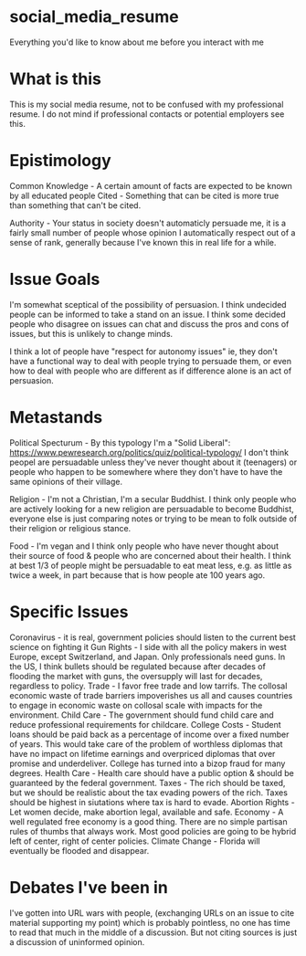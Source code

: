 # social_media_resume
Everything you'd like to know about me before you interact with me

# What is this
This is my social media resume, not to be confused with my professional resume. I do not mind if professional contacts or potential employers see this.

# Epistimology
Common Knowledge - A certain amount of facts are expected to be known by all educated people
Cited - Something that can be cited is more true than something that can't be cited.

Authority - Your status in society doesn't automaticly persuade me, it is a fairly small number of people whose opinion I automatically respect out of a sense of rank, generally because I've known this in real life for a while.

# Issue Goals
I'm somewhat sceptical of the possibility of persuasion. I think undecided people can be informed to take a stand on an issue. I think some decided people who disagree on issues can chat and discuss the pros and cons of issues, but this is unlikely to change minds.

I think a lot of people have "respect for autonomy issues" ie, they don't have a functional way to deal with people trying to persuade them, or even how to deal with people who are different as if difference alone is an act of persuasion.

# Metastands
Political Specturum - By this typology I'm a "Solid Liberal": https://www.pewresearch.org/politics/quiz/political-typology/ I don't think peopel are persuadable unless they've never thought about it (teenagers) or people who happen to be somewhere where they don't have to have the same opinions of their village.

Religion - I'm not a Christian, I'm a secular Buddhist. I think only people who are actively looking for a new religion are persuadable to become Buddhist, everyone else is just comparing notes or trying to be mean to folk outside of their religion or religious stance.

Food - I'm vegan and I think only people who have never thought about their source of food & people who are concerned about their health. I think at best 1/3 of people might be persuadable to eat meat less, e.g. as little as twice a week, in part because that is how people ate 100 years ago.

# Specific Issues
Coronavirus - it is real, government policies should listen to the current best science on fighting it
Gun Rights - I side with all the policy makers in west Europe, except Switzerland, and Japan. Only professionals need guns. In the US, I think bullets should be regulated because after decades of flooding the market with guns, the oversupply will last for decades, regardless to policy.
Trade - I favor free trade and low tarrifs. The collosal economic waste of trade barriers impoverishes us all and causes countries to engage in economic waste on collosal scale with impacts for the environment.
Child Care - The government should fund child care and reduce professional requirements for childcare. 
College Costs - Student loans should be paid back as a percentage of income over a fixed number of years. This would take care of the problem of worthless diplomas that have no impact on lifetime earnings and overpriced diplomas that over promise and underdeliver. College has turned into a bizop fraud for many degrees.
Health Care - Health care should have a public option & should be guaranteed by the federal government.
Taxes - The rich should be taxed, but we should be realistic about the tax evading powers of the rich. Taxes should be highest in siutations where tax is hard to evade. 
Abortion Rights - Let women decide, make abortion legal, available and safe.
Economy - A well regulated free economy is a good thing. There are no simple partisan rules of thumbs that always work. Most good policies are going to be hybrid left of center, right of center policies.
Climate Change - Florida will eventually be flooded and disappear. 

# Debates I've been in
I've gotten into URL wars with people, (exchanging URLs on an issue to cite material supporting my point) which is probably pointless, no one has time to read that much in the middle of a discussion. But not citing sources is just a discussion of uninformed opinion.






